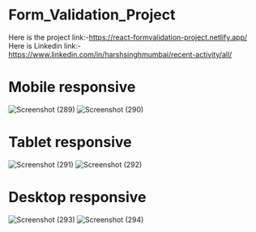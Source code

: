# Form_Validation_Project
 Here is the project link:-https://react-formvalidation-project.netlify.app/
 Here is Linkedin link:-https://www.linkedin.com/in/harshsinghmumbai/recent-activity/all/

 # Mobile responsive 
 ![Screenshot (289)](https://github.com/harshsinghmumbai/Form_Validation_Project/assets/145204222/dd73c0ba-4834-466a-ab16-0c78bf717eaf)
 ![Screenshot (290)](https://github.com/harshsinghmumbai/Form_Validation_Project/assets/145204222/3d661ee9-951b-4e84-a369-9d49ab0c0426)

 # Tablet responsive 
 ![Screenshot (291)](https://github.com/harshsinghmumbai/Form_Validation_Project/assets/145204222/aa9ce32e-3d69-4c4d-809c-a1722aed2767)
![Screenshot (292)](https://github.com/harshsinghmumbai/Form_Validation_Project/assets/145204222/8b2c09a0-600d-4cc9-a9dc-38e3b7563031)


# Desktop responsive 
![Screenshot (293)](https://github.com/harshsinghmumbai/Form_Validation_Project/assets/145204222/c672ff9e-d8e2-4533-870d-7da1ec05cc34)
![Screenshot (294)](https://github.com/harshsinghmumbai/Form_Validation_Project/assets/145204222/bdaa81ae-9f54-4983-9042-b3b0075bb991)
